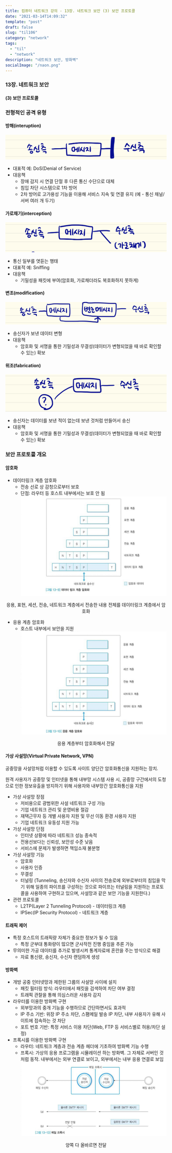 ```yaml
---
title: 컴퓨터 네트워크 강의 - 13장. 네트워크 보안 (3) 보안 프로토콜
date: "2021-03-14T14:09:32"
template: "post"
draft: false
slug: "til106"
category: "network"
tags:
  - "til"
  - "network"
description: "네트워크 보안, 방화벽"
socialImage: "/naon.png"
---
```


### 13장. 네트워크 보안
#### (3) 보안 프로토콜

### 전형적인 공격 유형
#### 방해(interuption)
![방해 도식](/media/til106-2.jpeg)
- 대표적 예: DoS(Denial of Service)
- 대응책
    - 장애 감지 시 연결 단절 후 다른 통신 수단으로 대체
    - 침입 차단 시스템으로 1차 방어
    - 2차 방어로 고가용성 기능을 이용해 서비스 지속 및 연결 유지 (예 - 통신 채널/서버 여러 개 두기)

#### 가로채기(interception)
![가로채기 도식](/media/til106-1.jpeg)
- 통신 일부를 엿듣는 행태
- 대표적 예: Sniffing
- 대응책
    - 기밀성을 패킷에 부여(암호화, 가로채더라도 복호화하지 못하게)

#### 변조(modification)
![변조 도식](/media/til106-3.jpeg)
- 송신자가 보낸 데이터 변형
- 대응책
    - 암호화 및 서명을 통한 기밀성과 무결성(데이터가 변형되었을 때 바로 확인할 수 있는) 확보

#### 위조(fabrication)
![위조 도식](/media/til106-4.jpeg)
- 송신자는 데이터를 보낸 적이 없는데 보낸 것처럼 만들어서 송신
- 대응책
    - 암호화 및 서명을 통한 기밀성과 무결성(데이터가 변형되었을 때 바로 확인할 수 있는) 확보

### 보안 프로토콜 개요
#### 암호화
- 데이터링크 계층 암호화
    - 전송 선로 상 감청으로부터 보호
    - 단점: 라우터 등 호스트 내부에서는 보호 안 됨
![데이터링크 계층 암호화](/media/til106-5.jpeg)
<center>응용, 표현, 세션, 전송, 네트워크 계층에서 전송한 내용 전체를 데이터링크 계층에서 암호화</center>

- 응용 계층 암호화
    - 호스트 내부에서 보안을 지원
![응용 계층 암호화](/media/til106-6.jpeg)
<center>응용 계층부터 암호화해서 전달</center>


#### 가상 사설망(Virtual Private Network, VPN)
공중망을 사설망처럼 이용할 수 있도록 사이트 양단간 암호화통신을 지원하는 장치.

원격 사용자가 공중망 및 인터넷을 통해 내부망 시스템 사용 시, 공중망 구간에서의 도청으로 인한 정보유출을 방지하기 위해 사용자와 내부망간 암호화통신을 지원

- 가상 사설망 장점
    - 저비용으로 광범위한 사설 네트워크 구성 가능
    - 기업 네트워크 관리 및 운영비용 절감
    - 재택근무자 등 개별 사용자 지원 및 무선 이동 환경 사용자 지원
    - 기업 네트워크 유동성 지원 가능
- 가상 사설망 단점
    - 인터넷 상황에 따라 네트워크 성능 종속적
    - 전용선보다는 신뢰성, 보안성 수준 낮음
    - 서비스에 문제가 발생하면 책임소재 불분명
- 가상 사설망 기능
    - 암호화
    - 사용자 인증
    - 무결성
    - 터널링 (Tunneling, 송신자와 수신자 사이의 전송로에 외부로부터의 침입을 막기 위해 일종의 파이프를 구성하는 것으로 파이프는 터널링을 지원하는 프로토콜을 사용하여 구현하고 있으며, 사설망과 같은 보안 기능을 지원한다.)
- 관련 프로토콜
    - L2TP(Layer 2 Tunneling Protocol) - 데이터링크 계층
    - IPSec(IP Security Protocol) - 네트워크 계층

#### 트래픽 제어
- 특정 호스트의 트래픽량 자체가 중요한 정보가 될 수 있음
    - 특정 군부대 통화량이 많으면 군사작전 진행 중임을 추론 가능
- 무의미한 가공 데이터를 추가로 발생시켜 통계자료에 혼란을 주는 방식으로 해결
    - 자료 통신량, 송신자, 수신자 랜덤하게 생성

#### 방화벽
- 개방 공중 인터넷망과 제한된 그룹의 사설망 사이에 설치
    - 패킷 필터링 방식: 라우터에서 패킷을 검색하여 차단 여부 결정
    - 트래픽 관찰을 통해 의심스러운 사용자 감지
- 라우터를 이용한 방화벽 구현
    - 외부망과의 중개 기능을 수행하므로 간단하면서도 효과적
    - IP 주소 기반: 위장 IP 주소 차단, 스팸메일 발송 IP 차단, 내부 사용자가 유해 사이트에 접속하는 것 차단
    - 포트 번호 기반: 특정 서비스 이용 차단(Web, FTP 등 서비스별로 허용/차단 설정)
- 프록시를 이용한 방화벽 구현
    - 라우터: 네트워크 계층과 전송 계층 헤더에 기초하여 방화벽 기능 수행
    - 프록시: 가상의 응용 프로그램을 시뮬레이션 하는 방화벽. 그 자체로 서버인 것처럼 동작. 내부에서는 외부 연결로 보이고, 외부에서는 내부 응용 연결로 보임
![메일 프록시 예시](/media/til106-7.jpeg)
<center>양쪽 다 올바르면 전달</center>
